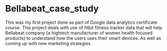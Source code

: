 # Bellabeat_case_study
This was my first project done as part of Google data analytics certificate course.
This project deals with use of fitbit fitness tracker data that will help Bellabeat company (a hightech manufacturer of women health focused products) to understand how the users uses their smart devices.
As well as coming up with new marketing strategies.
